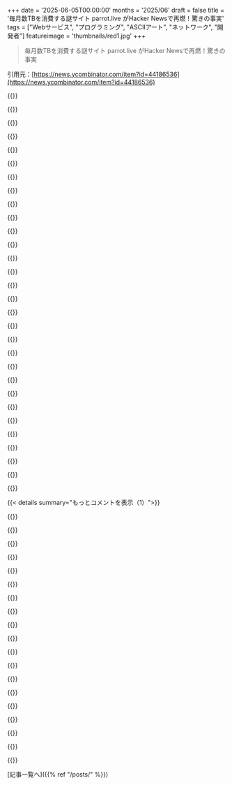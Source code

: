+++
date = '2025-06-05T00:00:00'
months = '2025/06'
draft = false
title = '毎月数TBを消費する謎サイト parrot.live がHacker Newsで再燃！驚きの事実'
tags = ["Webサービス", "プログラミング", "ASCIIアート", "ネットワーク", "開発者"]
featureimage = 'thumbnails/red1.jpg'
+++

> 毎月数TBを消費する謎サイト parrot.live がHacker Newsで再燃！驚きの事実

引用元：[https://news.ycombinator.com/item?id=44186536](https://news.ycombinator.com/item?id=44186536)




{{<matomeQuote body="うわー、これフロントページに載ってるのびっくり！<br>8年前にノリで作ったのにバズっちゃって。<br>メモリリークに気づいたのは最近なんだよね、大量のトラフィックでOOMになった後。<br>何年も毎月数TBの帯域幅を食ってたよ。<br>ascii.liveは別のアニメーション用に作ったんだけど、PRをレビューする時間があんまりないんだ。" userName="hsx" createdAt="2025/06/05 08:23:26" color="#38d3d3">}}




{{<matomeQuote body="月数TBも帯域幅使ってるのか。<br>Hetznerみたいな大容量プランがあるところにホストしてることを願うよ。<br>あそこなら月20TBもトラフィックくれるから。" userName="LorenDB" createdAt="2025/06/05 12:15:35" color="#38d3d3">}}




{{<matomeQuote body="それか、小さいプロジェクトがいっぱいあるなら、Hetznerで専用サーバー借りるのもいいかも。<br>帯域無制限で使い放題だよ。" userName="diggan" createdAt="2025/06/05 22:41:34" color="">}}




{{<matomeQuote body="へー、昔同僚がZoidbergが踊ってるやつ使ってたな。<br>今はもう見れないみたいだけど、ドメイン更新しなかったのかな。<br>多分あれもascii.liveで作ったんだろうね！" userName="zavec" createdAt="2025/06/05 08:29:21" color="">}}




{{<matomeQuote body="GitHubのプロフィールに使える、本物のオウムの絵文字があるよ。" userName="petepete" createdAt="2025/06/05 11:58:46" color="">}}




{{<matomeQuote body="作者のGitHub履歴、マジでコード書きまくりマシーンって感じだね。" userName="oytis" createdAt="2025/06/05 08:55:31" color="">}}




{{<matomeQuote body="スマホでコーディングエージェントとちょっとやり取りするだけで、毎日濃い緑色にするのはちょろいね。<br>GitHubのグラフは、個人がどれだけコード書いたかの指標としては前より役に立たなくなったけど、AIとかによる業界全体の生産性アップを示すには良い指標かも。" userName="elif" createdAt="2025/06/05 14:06:03" color="">}}




{{<matomeQuote body="ChatGPT CodexとGitHubつなげるとなかなか良い感じだよ。<br>スマホからタスク投げて、後で何やったかチェックして、そこからさらに進めたり、diff見てスマホからPR作ったり。<br>スマホだけだと限界はあるけど、未来の働き方って感じで面白いね。" userName="fragmede" createdAt="2025/06/05 18:10:24" color="">}}




{{<matomeQuote body="コミットの多くはprivateリポジトリかもね。天気データとかを定期的にGitHubにプッシュしてコミット数を増やしてる人もいるみたいだし。<br>ここ見るとヤバい数の人がいるよ。<br>https://committers.top/" userName="roflmaostc" createdAt="2025/06/05 13:47:57" color="#45d325">}}




{{<matomeQuote body="コミット数が多い日って2023年末から急に始まってるんだよね。だから、なんか自動化してるってのが一番ありそう。" userName="cg5280" createdAt="2025/06/05 15:24:19" color="">}}




{{<matomeQuote body="別に普通にあり得る話だよ。個人開発者ならコミットなんて適当でも大して困らないし。2023年に何かあって、それでコミット頻度が上がったのかもね。" userName="CaptWillard" createdAt="2025/06/05 19:38:03" color="">}}




{{<matomeQuote body="これ見てると、そろそろ人生変わるレベルのバーンアウトがきそうだなーって思う。俺も週末休まないとマジで燃え尽きるんだよ、ヤバいよ。" userName="hoppp" createdAt="2025/06/06 09:16:52" color="">}}




{{<matomeQuote body="5月11日に何があったのか気になるな。" userName="shreddit" createdAt="2025/06/05 10:18:42" color="">}}




{{<matomeQuote body="あと2023年の11月にも何があったんだろうね。" userName="gwhr" createdAt="2025/06/05 12:04:44" color="">}}




{{<matomeQuote body="smithers.el を思い出したよ。<br>https://gitlab.com/mtekman/smithers.el/" userName="mtekman" createdAt="2025/06/05 07:41:45" color="">}}




{{<matomeQuote body="これ見て思い出したけど、昔テストが全部通った後に画面を虹色のユニコーンがジャンプして横切るCLIツール作ったんだよね。同僚はウケてたから、まあ良かったかな。楽しかったなー。" userName="90s_dev" createdAt="2025/06/05 04:08:47" color="">}}




{{<matomeQuote body="IntelliJの、プログレスバーがNyan Catになる拡張機能を思い出した。" userName="vunderba" createdAt="2025/06/05 06:41:26" color="">}}




{{<matomeQuote body="まだ使ってるよ！" userName="rozhok" createdAt="2025/06/05 21:51:37" color="">}}




{{<matomeQuote body="今はAIに jumping unicorn を表示するコードを書かせればいいだけじゃん。<br>プログラミングの magic が全部なくなっちゃったよ！" userName="nine_k" createdAt="2025/06/05 04:40:57" color="">}}




{{<matomeQuote body="Parrot.live は人間が作った ascii art じゃなくて、コンピューターが生成した ascii art なんだよ。<br>もうみんな art な部分も価値を感じてないみたい。" userName="charcircuit" createdAt="2025/06/05 04:43:05" color="">}}




{{<matomeQuote body="他の人はAIに書かせてもいいけど、俺は使う必要ないな。<br>自分で書くこともできるし、他の人が手で書いたコードを使うこともできる。" userName="90s_dev" createdAt="2025/06/05 12:37:02" color="">}}




{{<matomeQuote body="“AIで jumping unicorn を表示するコードを書ける”ってさ、俺にとってはめちゃくちゃ magic に感じるけどね。" userName="brookst" createdAt="2025/06/05 13:23:48" color="">}}




{{<matomeQuote body="あれは俺の ironic な試みだったんだよ。" userName="nine_k" createdAt="2025/06/05 16:58:11" color="">}}




{{<matomeQuote body="ごめん、俺はどうやら ironic なことにはあまり fine tuned されてなかったみたいだ。" userName="brookst" createdAt="2025/06/05 23:15:14" color="">}}




{{<matomeQuote body="これすごいね！<br>他にこういうのないの？" userName="joshdavham" createdAt="2025/06/05 04:33:35" color="">}}




{{<matomeQuote body="https://ascii.theater/" userName="focusedone" createdAt="2025/06/05 15:15:02" color="#785bff">}}




{{<matomeQuote body="残念ながら、 never.gonna.give.you.up ってドメインは取れなかったみたいだね。（くそっ、これが1991年に PDP-11 といくつかターミナルがあった頃に、俺たちが新入生として楽しんでたことなんだぜ。）" userName="nine_k" createdAt="2025/06/05 04:38:40" color="">}}




{{<matomeQuote body="ssh funky.nondeterministic.computer<br>こんなコマンドもあるよ" userName="fragmede" createdAt="2025/06/05 15:36:41" color="">}}




{{<matomeQuote body="telnet towel.blinkenlights.nl<br>有名なASCIIアートのやつだね" userName="agos" createdAt="2025/06/05 09:35:10" color="">}}




{{<matomeQuote body="telnet telehack.com<br>これもなかなか面白いよ" userName="layer8" createdAt="2025/06/05 15:27:18" color="">}}




{{< details summary="もっとコメントを表示（1）">}}

{{<matomeQuote body="curl wttr.in<br>天気予報をASCIIで見れるやつだね" userName="jks" createdAt="2025/06/05 13:58:29" color="">}}




{{<matomeQuote body="このオウム、面白いね！<br>snapでインストールするより全然良いよ（snap嫌いなんだ）。<br>ちょっと測ってみたら、帯域幅は毎秒17KiBくらいだったよ。今どきは大したことないって言う人もいるだろうけど（1時間で約61MiB）、効率を考えると気になるな。<br>でも、コード実行より文字表示の方がリスク低いのは確かかもね。" userName="Liftyee" createdAt="2025/06/05 21:31:16" color="">}}




{{<matomeQuote body="まあ、ターミナルのエスケープシーケンスが悪用されて、コード実行される可能性もあるからね。<br>ランダムなサイトをcurlするのは、そんなに安全じゃないかもよ！" userName="derkades" createdAt="2025/06/05 22:00:21" color="#38d3d3">}}




{{<matomeQuote body="あの〜、curlとかフロントエンド全然詳しくないんだけど…<br>これってどうやって動いてるの？<br>ただcurlが変なデフォルトログを吐き出してるだけなの？" userName="sandos" createdAt="2025/06/05 11:07:46" color="">}}




{{<matomeQuote body="curlはHTTPレスポンスをダウンロードして、それをターミナルに表示してるだけだよ。<br>サーバーがレスポンスをストリーム配信してて、だいたい70msごとに画面を送ってるんだ。<br>レスポンスに含まれる制御文字で、ターミナルをクリアしたり色を変えたりしてるんだよ。" userName="throwaway0665" createdAt="2025/06/05 11:38:27" color="#ff33a1">}}




{{<matomeQuote body="簡単に言うと、これはただのウェブサイトだよ。<br>ブラウザでparrot.liveにアクセスすると、自動的にGitHubのプロジェクトページにリダイレクトされるんだ。コードはここにあるよ: https://github.com/hugomd/parrot.live/blob/master/index.js#L...<br>でも、ブラウザのUser Agentを’curl’に変えれば、ブラウザ内でもサイトにアクセスできるんだ。リダイレクトのロジックが働かなくなるからね。<br>やり方はこうだよ:<br>・Chromeを開く<br>・ChromeでChrome Dev Toolsを開く<br>・Networkタブに行く<br>・Networkタブ内の“More Network Conditions”をクリック<br>・“User Agent”セクションで’curl’と入力<br>・Networkタブを開いたままparrot.liveにアクセスすれば、ブラウザでASCIIアニメーションが見れるはずだよ。" userName="sodafountan" createdAt="2025/06/05 19:00:48" color="#45d325">}}




{{<matomeQuote body="たぶん、レスポンスはASCIIエスケープシーケンスを使ってターミナルを制御してるんだと思うな（そしてcurlはただレスポンスをターミナルに流してるだけ）。" userName="foolswisdom" createdAt="2025/06/05 11:41:07" color="">}}




{{<matomeQuote body="ねえ、これ`curl`を使わないとダメなんだよ。じゃないと`parrot.live`はリダイレクトされちゃうからね（Hacker Newsもリダイレクト先を辿ったんだ、じゃないとここのリンクは`parrot.live`になってたはずだよ）。" userName="jasonthorsness" createdAt="2025/06/04 23:08:06" color="#ff33a1">}}




{{<matomeQuote body="うんうん、そうだよ：https://github.com/hugomd/parrot.live/blob/f349d2788fc47ac5f..." userName="maxmcd" createdAt="2025/06/05 02:18:58" color="#45d325">}}




{{<matomeQuote body="これ見てたら、昔`telnet`でASCIIのスターウォーズが見れたのを思い出したよ！懐かしいね：https://www.youtube.com/watch?v=GqJrI12ruxg" userName="troupo" createdAt="2025/06/05 08:09:25" color="">}}




{{<matomeQuote body="あとは、まさにASCIIだけのやつならこれだね：https://asciinema.org/a/569727" userName="ku1ik" createdAt="2025/06/05 22:05:47" color="">}}




{{<matomeQuote body="人気すぎて落ちたかな？残念…。`curl parrot.live`ってやったら「504 Gateway Time-out」ってエラーが出て、`nginx/1.14.0 (Ubuntu)`って表示されたよ。" userName="Daviey" createdAt="2025/06/05 13:38:46" color="#45d325">}}




{{<matomeQuote body="これやったら、俺のRaspberry PiへのSSHセッションがクラッシュしたよ。" userName="financypants" createdAt="2025/06/05 18:22:43" color="">}}




{{<matomeQuote body="これこそHacker Newsのためにあるような話題だね！" userName="mathewpregasen" createdAt="2025/06/05 15:55:45" color="">}}




{{<matomeQuote body="PowerShellでもできるの？？" userName="baalimago" createdAt="2025/06/05 05:54:07" color="">}}




{{<matomeQuote body="PowerShellでやるなら、`invoke-webrequest`エイリアスを回避するために`curl`じゃなくて`curl.exe parrot.live`って使うんだよ。" userName="neuroticnews25" createdAt="2025/06/05 08:48:43" color="#ff5733">}}




{{<matomeQuote body="PowerShellでも`curl`じゃなくて`curl.exe`を使えば多分動くと思うよ。" userName="DaSHacka" createdAt="2025/06/05 08:47:47" color="#785bff">}}




{{<matomeQuote body="PowerShellじゃ動かなかったよ、Warpでやったらできた" userName="microsoftedging" createdAt="2025/06/05 06:16:48" color="">}}

{{</details>}}



[記事一覧へ]({{% ref "/posts/" %}})
